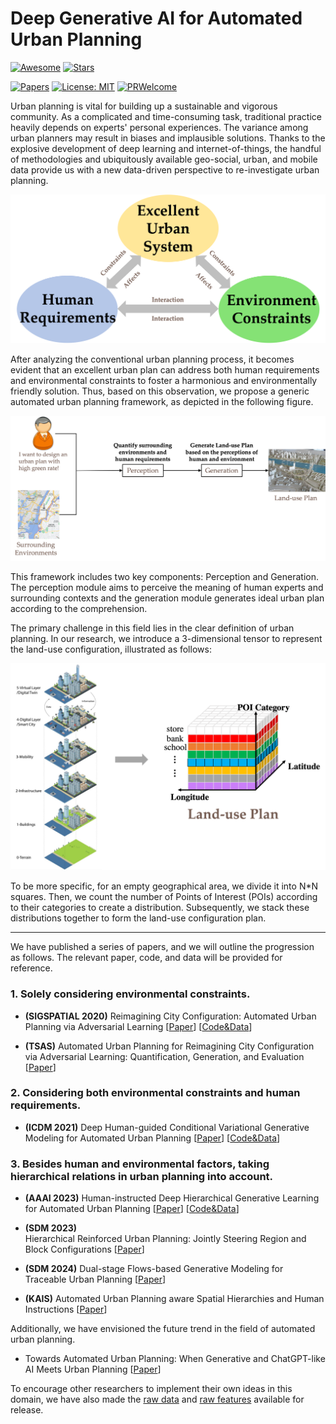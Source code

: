 # Deep Generative AI for Automated Urban Planning
[![Awesome](https://cdn.rawgit.com/sindresorhus/awesome/d7305f38d29fed78fa85652e3a63e154dd8e8829/media/badge.svg)](https://github.com/sindresorhus/awesome)
[![Stars](https://img.shields.io/github/stars/wangdongjie100/Deep-Generative-Learning-for-Automated-Urban-Planning?style=social)](https://img.shields.io/github/stars/wangdongjie100/Deep-Generative-Learning-for-Automated-Urban-Planning?style=social)

[![Papers](https://img.shields.io/badge/PaperNumber-8-blue)](https://img.shields.io/badge/PaperNumber-8-blue)
[![License: MIT](https://img.shields.io/badge/License-MIT-yellow.svg)](https://opensource.org/licenses/MIT)
[![PRWelcome](https://img.shields.io/badge/PRs-Welcome-red)](https://img.shields.io/badge/PRs-Welcome-red)


Urban planning is vital for building up a sustainable and vigorous community. As a complicated and time-consuming task, traditional practice heavily depends on experts' personal experiences. The variance among urban planners may result in biases and implausible solutions. Thanks to the explosive development of deep learning and internet-of-things, the handful of methodologies and ubiquitously available geo-social, urban, and mobile data provide us with a new data-driven perspective to re-investigate urban planning.

![urban](./urban.png)


After analyzing the conventional urban planning process, it becomes evident that an excellent urban plan can address both human requirements and environmental constraints to foster a harmonious and environmentally friendly solution. Thus, based on this observation, we propose a generic automated urban planning framework, as depicted in the following figure.


![automated urban plan](./automated_urban_plan.png)





This framework includes two key components: Perception and Generation. The perception module aims to perceive the meaning of human experts and surrounding contexts and the generation module generates ideal urban plan according to the comprehension.

The primary challenge in this field lies in the clear definition of urban planning. In our research, we introduce a 3-dimensional tensor to represent the land-use configuration, illustrated as follows:

![land-use](./land-use.png)


To be more specific, for an empty geographical area, we divide it into N*N squares. Then, we count the number of Points of Interest (POIs) according to their categories to create a distribution. Subsequently, we stack these distributions together to form the land-use configuration plan.

---

We have published a series of papers, and we will outline the progression as follows. The relevant paper, code, and data will be provided for reference.

<h3><b>1. Solely considering environmental constraints.</b></h3>

* **(SIGSPATIAL 2020)** Reimagining City Configuration: Automated Urban Planning via Adversarial Learning
[[Paper](https://arxiv.org/abs/2008.09912)] [[Code&Data](https://www.dropbox.com/scl/fo/hudgsilk6myqfxuu6lz3a/h?dl=0&rlkey=610fr3k0pavza3bag51gzihvb)]

* **(TSAS)** Automated Urban Planning for Reimagining City Configuration via Adversarial Learning: Quantification, Generation, and Evaluation 
[[Paper](https://arxiv.org/abs/2112.14699)]


<h3><b>2. Considering both environmental constraints and human requirements.</b></h3>

* **(ICDM 2021)** Deep Human-guided Conditional Variational Generative Modeling for Automated Urban Planning
[[Paper](https://arxiv.org/pdf/2110.07717.pdf)] [[Code&Data](https://www.dropbox.com/scl/fo/7a416ys4njgwa25nqjjzb/h?dl=0&rlkey=sdl5e8eckeoe0w0lsykdbpl6p)]




<h3><b>3. Besides human and environmental factors, taking hierarchical relations in urban planning into account.</b></h3>

* **(AAAI 2023)** Human-instructed Deep Hierarchical Generative Learning for Automated Urban Planning
[[Paper](https://ojs.aaai.org/index.php/AAAI/article/view/25589)] [[Code&Data](https://www.dropbox.com/scl/fo/win4kptpf345ire8zdfnm/h?dl=0&rlkey=s3v7g214rte00x96bxuxcwhqt)]

* **(SDM 2023)** 	
Hierarchical Reinforced Urban Planning: Jointly Steering Region and Block Configurations
[[Paper](https://epubs.siam.org/doi/abs/10.1137/1.9781611977653.ch39)]


* **(SDM 2024)** Dual-stage Flows-based Generative Modeling for Traceable Urban Planning
[[Paper](https://arxiv.org/abs/2310.02453)] 






* **(KAIS)** Automated Urban Planning aware Spatial Hierarchies and Human Instructions
[[Paper](https://link.springer.com/article/10.1007/s10115-022-01801-6)]

Additionally, we have envisioned the future trend in the field of automated urban planning.


* Towards Automated Urban Planning: When Generative and ChatGPT-like AI Meets Urban Planning
[[Paper](https://arxiv.org/pdf/2304.03892.pdf)]

To encourage other researchers to implement their own ideas in this domain, we have also made the [raw data](https://www.dropbox.com/sh/tgc3oe9eufadfwn/AADrSREeqkKdz9aEjW1eVrXqa?dl=0) and [raw features](https://www.dropbox.com/sh/wpb4l06ajuj9lc5/AAAywWILuBhvu8XMXD5WYnOda?dl=0) available for release.

